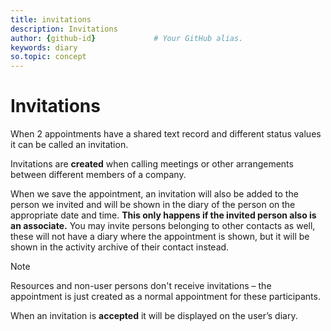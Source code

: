 ```yaml
---
title: invitations       
description: Invitations
author: {github-id}             # Your GitHub alias.
keywords: diary
so.topic: concept
---
```


# Invitations

When 2 appointments have a shared text record and different status values it can be called an invitation.

Invitations are **created** when calling meetings or other arrangements between different members of a company.

When we save the appointment, an invitation will also be added to the person we invited and will be shown in the diary of the person on the appropriate date and time. **This only happens if the invited person also is an associate.** You may invite persons belonging to other contacts as well, these will not have a diary where the appointment is shown, but it will be shown in the activity archive of their contact instead.

> [!NOTE]
> Resources and non-user persons don't receive invitations – the appointment is just created as a normal appointment for these participants.

When an invitation is **accepted** it will be displayed on the user’s diary.
